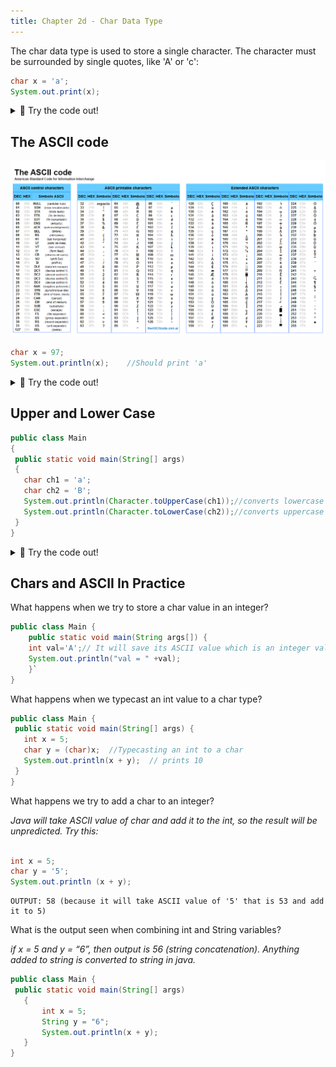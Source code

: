 ```yaml
---
title: Chapter 2d - Char Data Type
---
```


The char data type is used to store a single character. The character must be surrounded by single quotes, like 'A' or 'c':


```java
char x = 'a';    
System.out.print(x);
```

<details>
<summary>
🧪 Try the code out! 
</summary>
<iframe src="https://trinket.io/embed/java/e7f24f3e3b" width="100%" height="300" frameborder="0" marginwidth="0" marginheight="0" allowfullscreen></iframe>

</details>


## The ASCII code

![](../../static/img/2022-05-04-05-31-24.png)

```java
char x = 97;
System.out.println(x);    //Should print 'a'
```
<details>
<summary>
🧪 Try the code out! 
</summary>
<iframe src="https://trinket.io/embed/java/94390bd149" width="100%" height="200" frameborder="0" marginwidth="0" marginheight="0" allowfullscreen></iframe>

</details>


## Upper and Lower Case
```java
public class Main
{
 public static void main(String[] args) 
 {
   char ch1 = 'a';
   char ch2 = 'B';
   System.out.println(Character.toUpperCase(ch1));//converts lowercase to uppercase
   System.out.println(Character.toLowerCase(ch2));//converts uppercase to lowercase
 }
}
```


<details>
<summary>
🧪 Try the code out! 
</summary>
<iframe src="https://trinket.io/embed/java/ccf08839d2" width="100%" height="600" frameborder="0" marginwidth="0" marginheight="0" allowfullscreen></iframe>

</details>

## Chars and ASCII In Practice

What happens when we try to store a char value in an integer?
```java
public class Main {
    public static void main(String args[]) {
    int val='A';// It will save its ASCII value which is an integer value
    System.out.println("val = " +val);
    }`
} 
```

What happens when we typecast an int value to a char type?
```java
public class Main {
 public static void main(String[] args) {
   int x = 5;
   char y = (char)x;  //Typecasting an int to a char
   System.out.println(x + y);  // prints 10
 }
}
```


What happens we try to add a char to an integer?

*Java will take ASCII value of char and add it to the int, so the result will be unpredicted. Try this:*
```java

int x = 5;
char y = '5';
System.out.println (x + y);
```

```SHELL
OUTPUT: 58 (because it will take ASCII value of '5' that is 53 and add it to 5)
```

What is the output seen when combining int and String variables? 

*if x = 5 and y = “6”, then output is 56 (string concatenation). Anything added to string is converted to string in java.*
```java
public class Main {
 public static void main(String[] args)    
   {   
       int x = 5;
       String y = "6";
       System.out.println(x + y);
   } 
}
```

